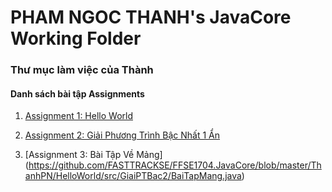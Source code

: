 # PHAM NGOC THANH's JavaCore Working Folder
### Thư mục làm việc của Thành
#### Danh sách bài tập Assignments

1. [Assignment 1: Hello World](https://github.com/FASTTRACKSE/FFSE1704.JavaCore/tree/master/ThanhCL/ThanhHelloWorld/src/fasttrackse/bai1/assignment)

2. [Assignment 2: Giải Phương Trình Bậc Nhất 1 Ẩn](https://github.com/FASTTRACKSE/FFSE1704.JavaCore/blob/master/ThanhCL/ThanhHelloWorld/src/fasttrackse/bai1/pratice/GiaiPhuongTrinhBacNhat.java)
3. [Assignment 3: Bài Tập Về Mảng]
(https://github.com/FASTTRACKSE/FFSE1704.JavaCore/blob/master/ThanhPN/HelloWorld/src/GiaiPTBac2/BaiTapMang.java)
